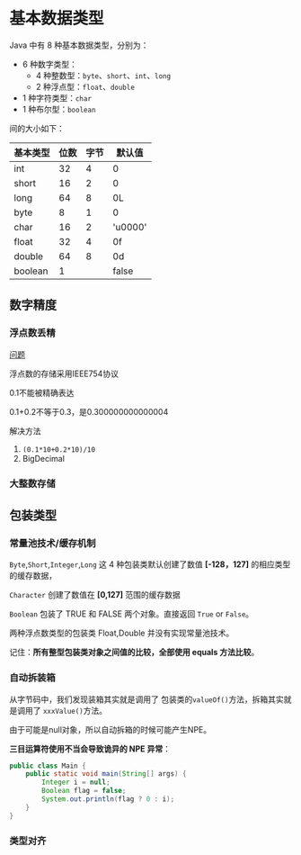 # 基本数据类型

Java 中有 8 种基本数据类型，分别为：

- 6 种数字类型：
  - 4 种整数型：`byte`、`short`、`int`、`long`
  - 2 种浮点型：`float`、`double`
- 1 种字符类型：`char`
- 1 种布尔型：`boolean`

间的大小如下：

| 基本类型 | 位数 | 字节 | 默认值  |
| -------- | ---- | ---- | ------- |
| int      | 32   | 4    | 0       |
| short    | 16   | 2    | 0       |
| long     | 64   | 8    | 0L      |
| byte     | 8    | 1    | 0       |
| char     | 16   | 2    | 'u0000' |
| float    | 32   | 4    | 0f      |
| double   | 64   | 8    | 0d      |
| boolean  | 1    |      | false   |

## 数字精度



### 浮点数丢精

[问题](https://juejin.cn/post/7322313142922559498?utm_source=gold_browser_extension#heading-0)

浮点数的存储采用IEEE754协议

0.1不能被精确表达

0.1+0.2不等于0.3，是0.300000000000004

解决方法

1. `(0.1*10+0.2*10)/10`
2. BigDecimal

### 大整数存储

## 包装类型

### 常量池技术/缓存机制

`Byte`,`Short`,`Integer`,`Long` 这 4 种包装类默认创建了数值 **[-128，127]** 的相应类型的缓存数据，

`Character` 创建了数值在 **[0,127]** 范围的缓存数据

`Boolean` 包装了 TRUE 和 FALSE 两个对象。直接返回 `True` or `False`。

两种浮点数类型的包装类 Float,Double 并没有实现常量池技术。

记住：**所有整型包装类对象之间值的比较，全部使用 equals 方法比较**。

### 自动拆装箱

从字节码中，我们发现装箱其实就是调用了 包装类的`valueOf()`方法，拆箱其实就是调用了 `xxxValue()`方法。

由于可能是null对象，所以自动拆箱的时候可能产生NPE。

**三目运算符使用不当会导致诡异的 NPE 异常**：

```java
public class Main {
    public static void main(String[] args) {
        Integer i = null;
        Boolean flag = false;
        System.out.println(flag ? 0 : i);
    }
}
```

### 类型对齐

